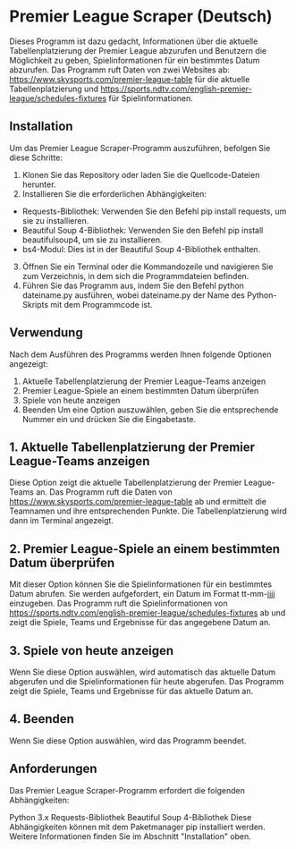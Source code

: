 # Premier League Scraper (Deutsch)
Dieses Programm ist dazu gedacht, Informationen über die aktuelle Tabellenplatzierung der Premier League abzurufen und Benutzern die Möglichkeit zu geben, Spielinformationen für ein bestimmtes Datum abzurufen. Das Programm ruft Daten von zwei Websites ab: https://www.skysports.com/premier-league-table für die aktuelle Tabellenplatzierung und https://sports.ndtv.com/english-premier-league/schedules-fixtures für Spielinformationen.

## Installation
Um das Premier League Scraper-Programm auszuführen, befolgen Sie diese Schritte:

1. Klonen Sie das Repository oder laden Sie die Quellcode-Dateien herunter.
2. Installieren Sie die erforderlichen Abhängigkeiten:
 - Requests-Bibliothek: Verwenden Sie den Befehl pip install requests, um sie zu installieren.
 - Beautiful Soup 4-Bibliothek: Verwenden Sie den Befehl pip install beautifulsoup4, um sie zu installieren.
 - bs4-Modul: Dies ist in der Beautiful Soup 4-Bibliothek enthalten.
3. Öffnen Sie ein Terminal oder die Kommandozeile und navigieren Sie zum Verzeichnis, in dem sich die Programmdateien befinden.
4. Führen Sie das Programm aus, indem Sie den Befehl python dateiname.py ausführen, wobei dateiname.py der Name des Python-Skripts mit dem Programmcode ist.

## Verwendung
Nach dem Ausführen des Programms werden Ihnen folgende Optionen angezeigt:

1. Aktuelle Tabellenplatzierung der Premier League-Teams anzeigen
2. Premier League-Spiele an einem bestimmten Datum überprüfen
3. Spiele von heute anzeigen
4. Beenden
Um eine Option auszuwählen, geben Sie die entsprechende Nummer ein und drücken Sie die Eingabetaste.


## 1. Aktuelle Tabellenplatzierung der Premier League-Teams anzeigen
Diese Option zeigt die aktuelle Tabellenplatzierung der Premier League-Teams an. Das Programm ruft die Daten von https://www.skysports.com/premier-league-table ab und ermittelt die Teamnamen und ihre entsprechenden Punkte. Die Tabellenplatzierung wird dann im Terminal angezeigt.

## 2. Premier League-Spiele an einem bestimmten Datum überprüfen
Mit dieser Option können Sie die Spielinformationen für ein bestimmtes Datum abrufen. Sie werden aufgefordert, ein Datum im Format tt-mm-jjjj einzugeben. Das Programm ruft die Spielinformationen von https://sports.ndtv.com/english-premier-league/schedules-fixtures ab und zeigt die Spiele, Teams und Ergebnisse für das angegebene Datum an.

## 3. Spiele von heute anzeigen
Wenn Sie diese Option auswählen, wird automatisch das aktuelle Datum abgerufen und die Spielinformationen für heute abgerufen. Das Programm zeigt die Spiele, Teams und Ergebnisse für das aktuelle Datum an.

## 4. Beenden
Wenn Sie diese Option auswählen, wird das Programm beendet.

## Anforderungen
Das Premier League Scraper-Programm erfordert die folgenden Abhängigkeiten:

Python 3.x
Requests-Bibliothek
Beautiful Soup 4-Bibliothek
Diese Abhängigkeiten können mit dem Paketmanager pip installiert werden. Weitere Informationen finden Sie im Abschnitt "Installation" oben.
